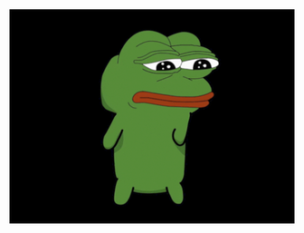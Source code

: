 <img align="left" alt="PepeDancegif" src="https://github.com/FlockiiX/FlockiiX/blob/main/pepedance.gif" />
